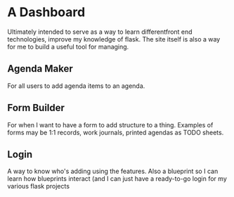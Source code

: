 # A Dashboard 
Ultimately intended to serve as a way to learn differentfront end technologies, improve my knowledge of flask. The site itself is also a way for me to build a useful tool for managing.

## Agenda Maker
For all users to add agenda items to an agenda.

## Form Builder
For when I want to have a form to add structure to a thing. Examples of forms may be 1:1 records, work journals, printed agendas as TODO sheets. 

## Login 
A way to know who's adding using the features.  Also a blueprint so I can learn how blueprints interact (and I can just have a ready-to-go login for my various flask projects
